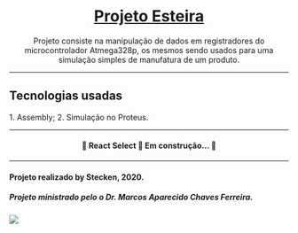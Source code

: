 <h1 align="center">
    <a href="https://pt-br.reactjs.org/">Projeto Esteira</a>
</h1>
<p align="center">Projeto consiste na manipulação de dados em registradores do microcontrolador Atmega328p, os mesmos sendo usados para uma simulação simples de manufatura de um produto.</p>
<hr>
<h2> Tecnologias usadas </h2>
1. Assembly;
2. Simulação no Proteus.
<hr>
<h4 align="center"> 
	🚧  React Select 🚀 Em construção...  🚧
</h4>
<hr>
<h4>Projeto realizado by Stecken, 2020.</h4>
<h5>Projeto ministrado pelo o Dr. Marcos Aparecido Chaves Ferreira.</h5>
<img src="https://img.shields.io/static/v1?label=&message=Stecken&color=7159c1&style=for-the-badge&"/>
